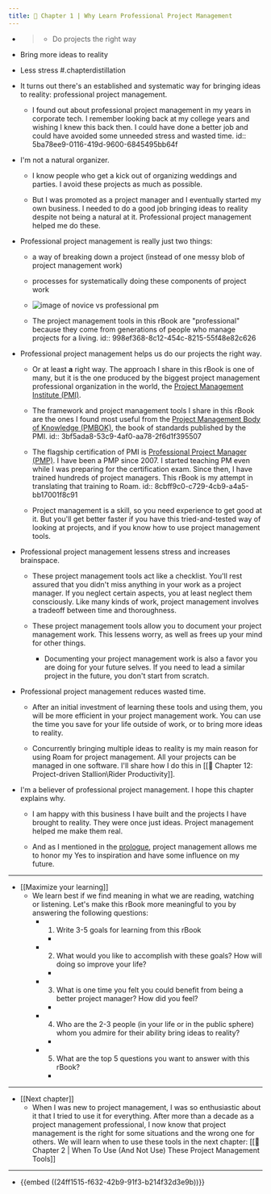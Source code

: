 ```yaml
---
title: 🧭 Chapter 1 | Why Learn Professional Project Management
---
```


- > - Do projects the right way
- Bring more ideas to reality
- Less stress
#.chapterdistillation

- It turns out there's an established and systematic way for bringing ideas to reality: professional project management.
	 - I found out about professional project management in my years in corporate tech. I remember looking back at my college years and wishing I knew this back then. I could have done a better job and could have avoided some unneeded stress and wasted time.
id:: 5ba78ee9-0116-419d-9600-6845495bb64f

- I'm not a natural organizer.
	 - I know people who get a kick out of organizing weddings and parties. I avoid these projects as much as possible.

	 - But I was promoted as a project manager and I eventually started my own business. I needed to do a good job bringing ideas to reality despite not being a natural at it. Professional project management helped me do these.

- Professional project management is really just two things:
	 - a way of breaking down a project (instead of one messy blob of project management work)

	 - processes for systematically doing these components of project work

	 - ![image of novice vs professional pm](https://firebasestorage.googleapis.com/v0/b/firescript-577a2.appspot.com/o/imgs%2Fapp%2FRoamfu%2FiMUEIOmsxP.png?alt=media&token=2302f3aa-824b-44ba-bac0-e87d4885d9db)

	 - The project management tools in this rBook are "professional" because they come from generations of people who manage projects for a living.
id:: 998ef368-8c12-454c-8215-55f48e82c626

- Professional project management helps us do our projects the right way.
	 - Or at least __a__ right way. The approach I share in this rBook is one of many, but it is the one produced by the biggest project management professional organization in the world, the [Project Management Institute (PMI)](https://www.pmi.org/).

	 - The framework and project management tools I share in this rBook are the ones I found most useful from the [Project Management Body of Knowledge (PMBOK)](https://en.wikipedia.org/wiki/Project_Management_Body_of_Knowledge), the book of standards published by the PMI.
id:: 3bf5ada8-53c9-4af0-aa78-2f6d1f395507

	 - The flagship certification of PMI is [Professional Project Manager (PMP)](https://en.wikipedia.org/wiki/Project_Management_Professional). I have been a PMP since 2007. I started teaching PM even while I was preparing for the certification exam. Since then, I have trained hundreds of project managers. This rBook is my attempt in translating that training to Roam.
id:: 8cbff9c0-c729-4cb9-a4a5-bb17001f8c91

	 - Project management is a skill, so you need experience to get good at it. But you'll get better faster if you have this tried-and-tested way of looking at projects, and if you know how to use project management tools.

- Professional project management lessens stress and increases brainspace.
	 - These project management tools act like a checklist. You'll rest assured that you didn't miss anything in your work as a project manager. If you neglect certain aspects, you at least neglect them consciously. Like many kinds of work, project management involves a tradeoff between time and thoroughness.

	 - These project management tools allow you to document your project management work. This lessens worry, as well as frees up your mind for other things.
		 - Documenting your project management work is also a favor you are doing for your future selves. If you need to lead a similar project in the future, you don't start from scratch.

- Professional project management reduces wasted time.
	 - After an initial investment of learning these tools and using them, you will be more efficient in your project management work. You can use the time you save for your life outside of work, or to bring more ideas to reality.

	 - Concurrently bringing multiple ideas to reality is my main reason for using Roam for project management. All your projects can be managed in one software. I'll share how I do this in [[🧰 Chapter 12: Project-driven Stallion\Rider Productivity]].

- I'm a believer of professional project management. I hope this chapter explains why.
	 - I am happy with this business I have built and the projects I have brought to reality. They were once just ideas. Project management helped me make them real.

	 - And as I mentioned in the [prologue](((77d9e2cd-bf42-4787-abe8-ad12f1600110))), project management allows me to honor my Yes to inspiration and have some influence on my future.

- ---

- [[Maximize your learning]]
	 - We learn best if we find meaning in what we are reading, watching or listening. Let's make this rBook more meaningful to you by answering the following questions:
		 - 1. Write 3-5 goals for learning from this rBook
			 - 

		 - 2. What would you like to accomplish with these goals? How will doing so improve your life?
			 - 

		 - 3. What is one time you felt you could benefit from being a better project manager? How did you feel?
			 - 

		 - 4. Who are the 2-3 people (in your life or in the public sphere) whom you admire for their ability bring ideas to reality?
			 - 

		 - 5. What are the top 5 questions you want to answer with this rBook?
			 - 

- ---

- [[Next chapter]]
	 - When I was new to project management, I was so enthusiastic about it that I tried to use it for everything. After more than a decade as a project management professional, I now know that project management is the right for some situations and the wrong one for others. We will learn when to use these tools in the next chapter: [[🧭 Chapter 2 | When To Use (And Not Use) These Project Management Tools]]

- ---

- {{embed  ((24ff1515-f632-42b9-91f3-b214f32d3e9b))}}
